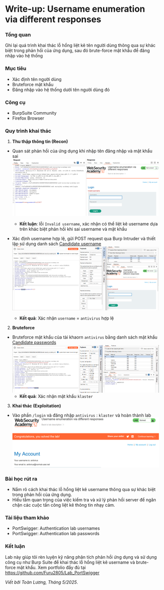 # Write-up: Username enumeration via different responses

### Tổng quan
Ghi lại quá trình khai thác lỗ hổng liệt kê tên người dùng thông qua sự khác biệt trong phản hồi của ứng dụng, sau đó brute-force mật khẩu để đăng nhập vào hệ thống

### Mục tiêu
- Xác định tên người dùng
- Bruteforce mật khẩu
- Đăng nhập vào hệ thống dưới tên người dùng đó

### Công cụ
- BurpSuite Community
- Firefox Browser

### Quy trình khai thác
1. **Thu thập thông tin (Recon)**
- Quan sát phản hồi của ứng dụng khi nhập tên đăng nhập và mật khẩu sai
    ![lỗi](./images/invalid.png)
    - **Kết luận**: lỗi `Invalid username`, xác nhận có thể liệt kê username dựa trên khác biệt phản hồi khi sai username và mật khẩu

- Xác định username hợp lệ, gửi POST request qua Burp Intruder và thiết lập sử dụng danh sách [Candidate username](https://portswigger.net/web-security/authentication/auth-lab-usernames)
    ![thiết lập](./images/username.png)
    - **Kết quả**: Xác nhận `username` = `antivirus` hợp lệ
    
2. **Bruteforce**
- Bruteforce mật khẩu của tài khaorn `antivirus` bằng danh sách mật khẩu [Candidate passwords](https://portswigger.net/web-security/authentication/auth-lab-passwords)
    ![mật khẩu](./images/password.png)
    - **Kết quả**: Xác nhận mật khẩu `klaster`

3. **Khai thác (Exploitation)**
- Vào phần `/login` và đăng nhập `antivirus` : `klaster` và hoàn thành lab
    ![vào](./images/login_success.png)

### Bài học rút ra
- Nắm rõ cách khai thác lỗ hổng liệt kê username thông qua sự khác biệt trong phản hồi của ứng dụng.
- Hiểu tầm quan trọng của việc kiểm tra và xử lý phản hồi server để ngăn chặn các cuộc tấn công liệt kê thông tin nhạy cảm.

### Tài liệu tham khảo
- PortSwigger: Authentication lab usernames
- PortSwigger: Authentication lab passwords

### Kết luận
Lab này giúp tôi rèn luyện kỹ năng phân tích phản hồi ứng dụng và sử dụng công cụ như Burp Suite để khai thác lỗ hổng liệt kê username và brute-force mật khẩu. Xem portfolio đầy đủ tại https://github.com/Furu2805/Lab_PortSwigger 

*Viết bởi Toàn Lương, Tháng 5/2025*.